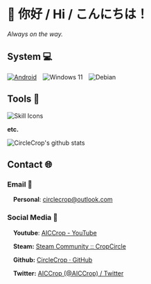 # 👋 你好 / Hi / こんにちは！

_Always on the way._

## System 💻

[![Android](https://img.shields.io/badge/Android%2014-3DDC84?style=for-the-badge&logo=android&logoColor=white)](https://www.android.com/android-13/)&emsp;![Windows 11](https://img.shields.io/badge/Windows%2011-%230079d5.svg?style=for-the-badge&logo=Windows%2011&logoColor=white)&emsp;![Debian](https://img.shields.io/badge/Debian%2012-D70A53?style=for-the-badge&logo=debian&logoColor=white)

## Tools 🔧

![Skill Icons](https://aiccrop.com/wp-content/uploads/2023/07/bd21190449b7e88db48f.svg)

**etc.**

![CircleCrop's github stats](https://github-readme-stats.vercel.app/api?username=CircleCrop&count_private=true&show_icons=true&theme=dark&locale=cn)

## Contact 🌐

### Email 📧

&emsp;​**Personal**: [circlecrop@outlook.com](mailto:circlecrop@outlook.com)

### Social Media 📱

&emsp;**Youtube**: [AICCrop - YouTube](http://ccrop.link/Ksak)

&emsp;**Steam:** [Steam Community :: CropCircle](http://ccrop.link/R7Ro)

&emsp;**Github:** [CircleCrop · GitHub](http://ccrop.link/9jSc)

&emsp;**Twitter:** [AICCrop (@AICCrop) / Twitter](http://ccrop.link/fPtS)
